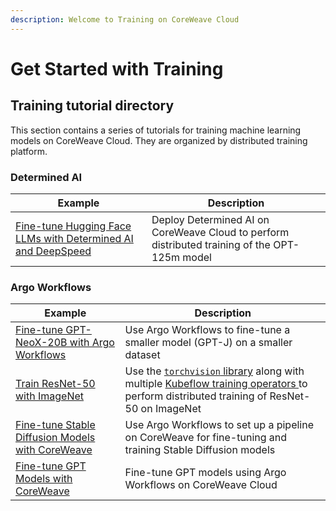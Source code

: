 ```yaml
---
description: Welcome to Training on CoreWeave Cloud
---
```


# Get Started with Training

## Training tutorial directory

This section contains a series of tutorials for training machine learning models on CoreWeave Cloud. They are organized by distributed training platform.

### Determined AI

| Example                                                                                                                                       | Description                                                                                   |
| --------------------------------------------------------------------------------------------------------------------------------------------- | --------------------------------------------------------------------------------------------- |
| [Fine-tune Hugging Face LLMs with Determined AI and DeepSpeed](determined-ai/finetuning-huggingface-llms-with-determined-ai-and-deepspeed.md) | Deploy Determined AI on CoreWeave Cloud to perform distributed training of the OPT-125m model |

### Argo Workflows

| Example                                                                                                                | Description                                                                                                                                                                                                                        |
| ---------------------------------------------------------------------------------------------------------------------- | ---------------------------------------------------------------------------------------------------------------------------------------------------------------------------------------------------------------------------------- |
| [Fine-tune GPT-NeoX-20B with Argo Workflows](argo-workflows/fine-tuning/fine-tune-gpt-neox-20b-with-argo-workflows.md) | Use Argo Workflows to fine-tune a smaller model (GPT-J) on a smaller dataset                                                                                                                                                       |
| [Train ResNet-50 with ImageNet](kubeflow-training-operators-pytorch-mpi/train-resnet-50-with-imagenet.md)              | Use the [`torchvision` library](https://pytorch.org/vision/stable/index.html) along with multiple [Kubeflow training operators ](kubeflow-training-operators-pytorch-mpi/)to perform distributed training of ResNet-50 on ImageNet |
| [Fine-tune Stable Diffusion Models with CoreWeave](argo-workflows/fine-tuning/finetuning-image-generation-models.md)   | Use Argo Workflows to set up a pipeline on CoreWeave for fine-tuning and training Stable Diffusion models                                                                                                                          |
| [Fine-tune GPT Models with CoreWeave](argo-workflows/fine-tuning/finetuning-machine-learning-models.md)                | Fine-tune GPT models using Argo Workflows on CoreWeave Cloud                                                                                                                                                                       |

